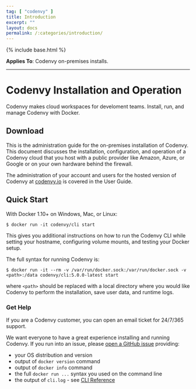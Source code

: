 ```yaml
---
tag: [ "codenvy" ]
title: Introduction
excerpt: ""
layout: docs
permalink: /:categories/introduction/
---
```

{% include base.html %}

**Applies To**: Codenvy on-premises installs.

---

# Codenvy Installation and Operation
Codenvy makes cloud workspaces for develoment teams. Install, run, and manage Codenvy with Docker.

## Download
This is the administration guide for the on-premises installation of Codenvy. This document discusses the installation, configuration, and operation of a Codenvy cloud that you host with a public provider like Amazon, Azure, or Google or on your own hardware behind the firewall.

The administration of your account and users for the hosted version of Codenvy at [codenvy.io](https://codenvy.io) is covered in the User Guide.

## Quick Start
With Docker 1.10+ on Windows, Mac, or Linux:
```
$ docker run -it codenvy/cli start
```
This gives you additional instructions on how to run the Codenvy CLI while setting your hostname, configuring volume mounts, and testing your Docker setup.

The full syntax for running Codenvy is:
```
$ docker run -it --rm -v /var/run/docker.sock:/var/run/docker.sock -v <path>:/data codenvy/cli:5.0.0-latest start
```
where `<path>` should be replaced with a local directory where you would like Codenvy to perform the installation, save user data, and runtime logs.

### Get Help
If you are a Codenvy customer, you can open an email ticket for 24/7/365 support.

We want everyone to have a great experience installing and running Codenvy. If you run into an issue, please [open a GitHub issue](http://github.com/codenvy/codenvy/issues) providing:
- your OS distribution and version
- output of `docker version` command
- output of `docker info` command
- the full `docker run ...` syntax you used on the command line
- the output of `cli.log` - see [CLI Reference]({{base}}{{site.links["admin-cli"]}})
